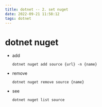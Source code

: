 ```yaml
---
title: dotnet -- 2. set nuget
date: 2022-09-21 11:58:12
tags: dotnet
---
```


# dotnet nuget

- add
  ```
  dotnet nuget add source {url} -n {name}
  ```

- remove
  ```
  dotnet nuget remove source {name}
  ```

- see
  ```
  dotnet nuget list source
  ```
